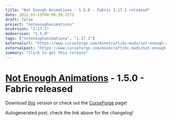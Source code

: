 ```yaml
---
title: "Not Enough Animations - 1.5.0 - Fabric 1.17.1 released"
date: 2022-03-19T00:08:39.727Z
draft: false
project: "notenoughanimations"
mcversion: "1.17.1"
modversion: "1.5.0"
tags: ["notenoughanimations", "1.17.1"]
externalurl: "https://www.curseforge.com/minecraft/mc-mods/not-enough-animations/files/3699194"
externalpost: "https://www.curseforge.com/minecraft/mc-mods/not-enough-animations/files/3699194"
summary: "Click to get this release"
---
```

# [Not Enough Animations](/project/notenoughanimations) - 1.5.0 - Fabric released
Download [this](https://www.curseforge.com/minecraft/mc-mods/not-enough-animations/files/3699194) version or check out the [CurseForge](https://www.curseforge.com/minecraft/mc-mods/not-enough-animations) page!

Autogenerated post, check the link above for the changelog!
